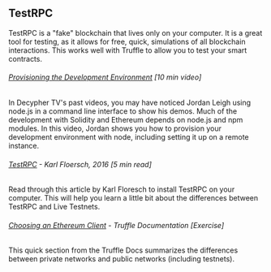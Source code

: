 ## TestRPC

TestRPC is a "fake" blockchain that lives only on your computer. It is a great tool for testing, as it allows for free, quick, simulations of all blockchain interactions. This works well with Truffle to allow you to test your smart contracts.

###### [Provisioning the Development Environment](http://decypher.tv/series/ethereum-development/video/1) \[10 min video\]

In Decypher TV's past videos, you may have noticed Jordan Leigh using node.js in a command line interface to show his demos. Much of the development with Solidity and Ethereum depends on node.js and npm modules.  In this video, Jordan shows you how to provision your development environment with node, including setting it up on a remote instance.

###### [TestRPC](https://karl.tech/intro-guide-to-ethereum-testnets/) - Karl Floersch, 2016 \[5 min read\]

Read through this article by Karl Floresch to install TestRPC on your computer. This will help you learn a little bit about the differences between TestRPC and Live Testnets.

###### [Choosing an Ethereum Client](http://truffleframework.com/docs/getting_started/client) - Truffle Documentation \[Exercise\]

This quick section from the Truffle Docs summarizes the differences between private networks and public networks \(including testnets\).

###### 



